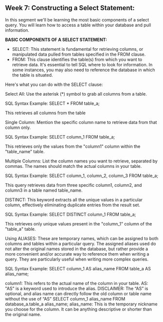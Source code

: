 <h2> Week 7: Constructing a Select Statement:</h2>

In this segment we'll be learning the most basic components of a select query. You will learn how to access a table within your database and pull information. 

<b>BASIC COMPONENTS OF A SELECT STATEMENT:</b>
<ul><li>SELECT: This statement is fundamental for retrieving columns, or manipulated data pulled from tables specified in the FROM clause.</li>
<li>FROM: This clause identifies the table(s) from which you want to retrieve data. It's essential to tell SQL where to look for information. In some instances, you may also need to reference the database in which the table is situated.</li></ul>

Here's what you can do with the SELECT clause:

Select All: Use the asterisk (*) symbol to grab all columns from a table.

SQL Syntax Example:
SELECT *
FROM table_a;

This retrieves all columns from the table

Single Column: Mention the specific column name to retrieve data from that column only.

SQL Syntax Example:
SELECT column_1
FROM table_a;

This retrieves only the values from the "column1" column within the "table_name" table.

Multiple Columns: List the column names you want to retrieve, separated by commas. The names should match the actual columns in your table.

SQL Syntax Example:
SELECT column_1, column_2, column_3
FROM table_a;

This query retrieves data from three specific column1, column2, and column3 in a table named table_name.

DISTINCT: This keyword extracts all the unique values in a particular column, effectively eliminating duplicate entries from the result set.

SQL Syntax Example:
SELECT DISTINCT column_1
FROM table_a;

This retrieves only unique values present in the "column_1" column of the "table_a" table.

Using
ALIASES: These are temporary names, which can be assigned to both columns and tables within a particular query. The assigned aliases used do not alter the original names stored in the database, but rather provide a more convenient and/or accurate way to reference them when writing a query. They are particularly useful when writing more complex queries.

SQL Syntax Example:
SELECT column_1 AS alias_name
FROM table_a AS alias_name;

column1: This refers to the actual name of the column in your table.
AS:  "AS" is a keyword used to introduce the alias.
DISCLAIMER: The “AS” is optional, and alias name can directly follow the old column or table name without the use of “AS”
SELECT column_1 alias_name
FROM database_a.table_a alias_name;	
alias_name: This is the temporary nickname you choose for the column. It can be anything descriptive or shorter than the original name.

